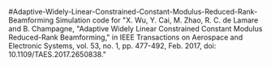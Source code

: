 #Adaptive-Widely-Linear-Constrained-Constant-Modulus-Reduced-Rank-Beamforming
Simulation code for "X. Wu, Y. Cai, M. Zhao, R. C. de Lamare and B. Champagne, "Adaptive Widely Linear Constrained Constant Modulus Reduced-Rank Beamforming," in IEEE Transactions on Aerospace and Electronic Systems, vol. 53, no. 1, pp. 477-492, Feb. 2017, doi: 10.1109/TAES.2017.2650838."
